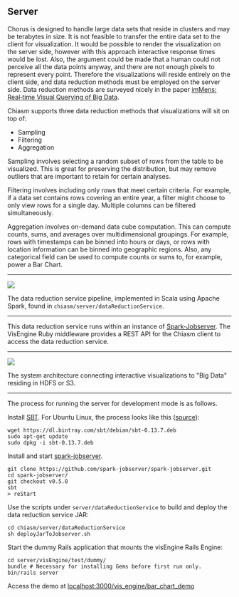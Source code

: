 ## Server

Chorus is designed to handle large data sets that reside in clusters and may be terabytes in size. It is not feasible to transfer the entire data set to the client for visualization. It would be possible to render the visualization on the server side, however with this approach interactive response times would be lost. Also, the argument could be made that a human could not perceive all the data points anyway, and there are not enough pixels to represent every point. Therefore the visualizations will reside entirely on the client side, and data reduction methods must be employed on the server side. Data reduction methods are surveyed nicely in the paper [imMens: Real‐time Visual Querying of Big Data](https://www.google.com/url?q=https%3A%2F%2Fidl.cs.washington.edu%2Ffiles%2F2013-imMens-EuroVis.pdf&sa=D&sntz=1&usg=AFQjCNH5qDFCuBGeAKXLiTYUXK5SJZI1VQ).

Chiasm supports three data reduction methods that visualizations will sit on top of:

 * Sampling
 * Filtering
 * Aggregation

Sampling involves selecting a random subset of rows from the table to be visualized. This is great for preserving the distribution, but may remove outliers that are important to retain for certain analyses.

Filtering involves including only rows that meet certain criteria. For example, if a data set contains rows covering an entire year, a filter might choose to only view rows for a single day. Multiple columns can be filtered simultaneously.

Aggregation involves on-demand data cube computation. This can compute counts, sums, and averages over multidimensional groupings. For example, rows with timestamps can be binned into hours or days, or rows with location information can be binned into geographic regions. Also, any categorical field can be used to compute counts or sums to, for example, power a Bar Chart.

---------------------------------------
![](http://curran.github.io/images/chiasm/data_reduction_detail.png)

The data reduction service pipeline, implemented in Scala using Apache Spark, found in `chiasm/server/dataReductionService`.

---------------------------------------

This data reduction service runs within an instance of [Spark-Jobserver](https://github.com/spark-jobserver/spark-jobserver). The VisEngine Ruby middleware provides a REST API for the Chiasm client to access the data reduction service.

---------------------------------------
![](http://curran.github.io/images/chiasm/chiasm_architecture.png)

The system architecture connecting interactive visualizations to "Big Data" residing in HDFS or S3.

---------------------------------------

The process for running the server for development mode is as follows.

Install [SBT](http://www.scala-sbt.org/release/tutorial/Setup.html). For Ubuntu Linux, the process looks like this ([source](http://stackoverflow.com/questions/28543911/sbt-install-failure-with-aptitude-on-ubuntu-14-04)):

```
wget https://dl.bintray.com/sbt/debian/sbt-0.13.7.deb
sudo apt-get update
sudo dpkg -i sbt-0.13.7.deb
```

Install and start [spark-jobserver](https://github.com/spark-jobserver/spark-jobserver).

```
git clone https://github.com/spark-jobserver/spark-jobserver.git
cd spark-jobserver/
git checkout v0.5.0
sbt
> reStart
```

Use the scripts under `server/dataReductionService` to build and deploy the data reduction service JAR:

```
cd chiasm/server/dataReductionService
sh deployJarToJobserver.sh
```

Start the dummy Rails application that mounts the visEngine Rails Engine:

```
cd server/visEngine/test/dummy/
bundle # Necessary for installing Gems before first run only.
bin/rails server
```

Access the demo at [localhost:3000/vis_engine/bar_chart_demo](localhost:3000/vis_engine/bar_chart_demo)
